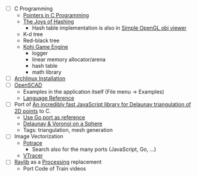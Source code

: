 - [ ] C Programming
  - [Pointers in C Programming](https://github.com/mkohlhaas/Pointers-C-Programming)
  - [The Joys of Hashing](https://github.com/mkohlhaas/Joys-of-Hashing)
    - Hash table implementation is also in [Simple OpenGL obj viewer](https://github.com/syoyo/tinyobjloader-c/blob/master/tinyobj_loader_c.h#L595)
  - K-d tree
  - Red-black tree
  - [Kohi Game Engine](https://kohiengine.com/)
    - logger
    - linear memory allocator/arena
    - hash table
    - math library
- [ ] [Archlinux Installation](https://archlinux.org/)
- [ ] [OpenSCAD](https://openscad.org/)
  - Examples in the application itself (File menu → Examples)
  - [Language Reference](https://openscad.org/documentation.html#language-reference)
- [ ] Port of [An incredibly fast JavaScript library for Delaunay triangulation of 2D points](https://github.com/mapbox/delaunator) to C.
  - [Use Go port as reference](https://github.com/fogleman/delaunay)
  - [Delaunay & Voronoi on a Sphere](https://www.redblobgames.com/x/1842-delaunay-voronoi-sphere/)
  - Tags: triangulation, mesh generation
- [ ] Image Vectorization
  - [Potrace](https://potrace.sourceforge.net/)
    - Search also for the many ports (JavaScript, Go, …)
  - [VTracer](https://github.com/visioncortex/vtracer)
- [ ] [Raylib](https://www.raylib.com/) as a [Processing](https://processing.org/) replacement
  - Port Code of Train videos
